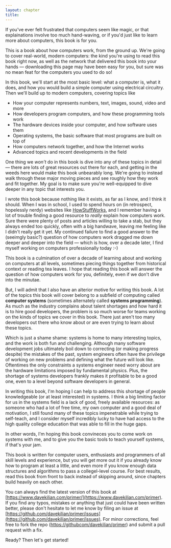 ```yaml
---
layout: chapter
title:
---
```


If you've ever felt frustrated that computers seem like magic, or that explainations involve too much hand-waving, or if you'd just like to learn more about computers, this book is for you.

This is a book about how computers work, from the ground up. We're going to cover real-world, modern computers: the kind you're using to read this book right now, as well as the network that delivered this book into your hands &mdash; downloading this page may have been easy for you, but sure was no mean feat for the computers you used to do so!

In this book, we'll start at the most basic level: what a computer is, what it does, and how you would build a simple computer using electrical circuitry. Then we'll build up to modern computers, covering topics like

* How your computer represents numbers, text, images, sound, video and more
* How developers program computers, and how these programming tools work
* The hardware devices inside your computer, and how software uses them
* Operating systems, the basic software that most programs are built on top of
* How computers network together, and how the Internet works
* Advanced topics and recent developments in the field

One thing we *won't* do in this book is dive into any of these topics in detail &mdash; there are lots of great resources out there for each, and getting in the weeds here would make this book unbearably long. We're going to instead walk through these major moving pieces and see roughly how they work and fit together. My goal is to make sure you're well-equipped to dive deeper in any topic that interests you.

I wrote this book because nothing like it exists, as far as I know, and I think it should. When I was in school, I used to spend hours on (in retrospect, hopelessly nerdy) websites like [HowStuffWorks](https://www.howstuffworks.com), and I remember having a lot of trouble finding a good resource to *really* explain how computers work. Sure there were plenty of posts and articles willing to take a stab, but they always ended too quickly, often with a big handwave, leaving me feeling like I didn't really get it yet. My continued failure to find a good answer to the (seeimgly basic?) question of how computers work dragged me down deeper and deeper into the field &mdash; which is how, over a decade later, I find myself working on computers professionally today :-)

This book is a culmination of over a decade of learning about and working on computers at all levels, sometimes piecing things together from historical context or reading tea leaves. I hope that reading this book will answer the question of how computers work for you, definitely, even if we don't dive into the minutae.

But, I will admit that I also have an alterior motive for writing this book. A lot of the topics this book will cover belong to a subfield of computing called **computer systems** (sometimes alternately called **systems programming**). As much as the industry complains about talent shortages and how hard it is to hire good developers, the problem is so much worse for teams working on the kinds of topics we cover in this book. There just aren't too many developers out there who know about or are even trying to learn about these topics.

Which is just a shame shame: systems is home to many interesting topics, and the work is both fun and challenging. Although many software development jobs ultimately boil down to correcting (or making progress despite) the mistakes of the past, system engineers often have the privilege of working on new problems and defining what the future will look like. Oftentimes the only constraints a systems engineer need worry about are the hardware limitations imposed by fundamental physics. Plus, the shortage of systems developers frankly makes it profitable to be a good one, even to a level beyond software developers in general.

In writing this book, I'm hoping I can help to address this shortage of people knowledgeable (or at least interested) in systems. I think a big limiting factor for us in the systems field is a lack of good, freely available resources: as someone who had a lot of free time, my own computer and a good deal of motivation, I still found many of these topics impenetrable while trying to self-teach, and I consider myself incredibly lucky to have had access to the high quality college education that was able to fill in the huge gaps.

In other words, I'm hoping this book convineces you to come work on systems with me, and to give you the basic tools to teach yourself systems, if that's your jam.

This book is written for computer users, enthusiasts and programmers of all skill levels and experience, but you will get more out it if you already know how to program at least a little, and even more if you know enough data structures and algorithms to pass a collegel-level course. For best results, read this book from front to back instead of skipping around, since chapters build heavily on each other.

You can always find the latest version of this book at [https://www.davekilian.com/primer/](https://www.davekilian.com/primer). If you find any typos, mistakes or anything that just could have been written better, please don't hesitate to let me know by filing an issue at [https://github.com/davekilian/primer/issues](https://github.com/davekilian/primer/issues). For minor corrections, feel free to fork the repo ([https://githubcom/davekilian/primer](https://github.com/davekilian/primer)) and submit a pull request with a fix. 

Ready? Then let's get started!